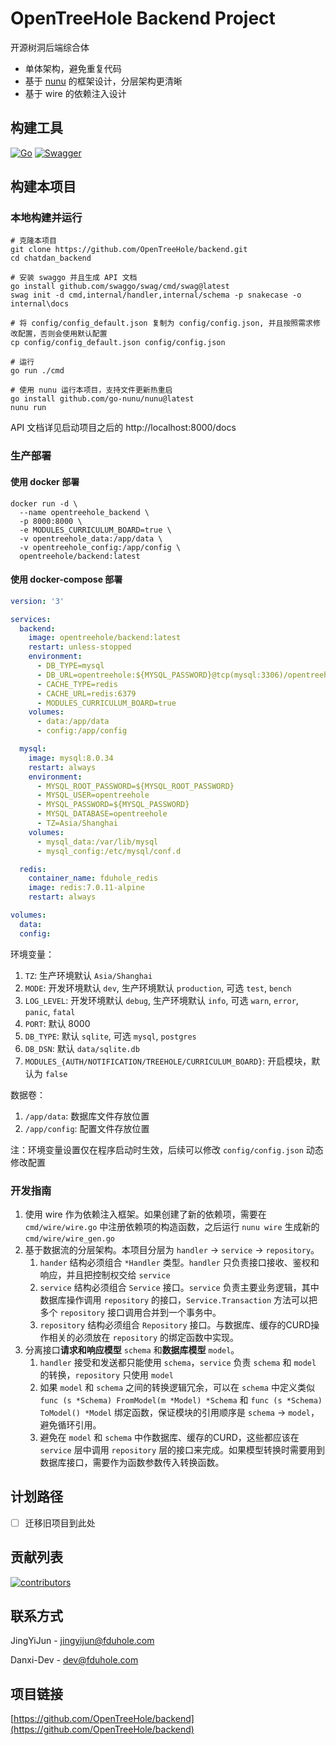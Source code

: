 # OpenTreeHole Backend Project

开源树洞后端综合体

- 单体架构，避免重复代码
- 基于 [nunu](https://github.com/go-nunu/nunu) 的框架设计，分层架构更清晰
- 基于 wire 的依赖注入设计

## 构建工具

[![Go][go.dev]][go-url]
[![Swagger][swagger.io]][swagger-url]

## 构建本项目

### 本地构建并运行

```shell
# 克隆本项目
git clone https://github.com/OpenTreeHole/backend.git
cd chatdan_backend

# 安装 swaggo 并且生成 API 文档
go install github.com/swaggo/swag/cmd/swag@latest
swag init -d cmd,internal/handler,internal/schema -p snakecase -o internal\docs

# 将 config/config_default.json 复制为 config/config.json, 并且按照需求修改配置，否则会使用默认配置
cp config/config_default.json config/config.json

# 运行
go run ./cmd

# 使用 nunu 运行本项目，支持文件更新热重启
go install github.com/go-nunu/nunu@latest
nunu run
```

API 文档详见启动项目之后的 http://localhost:8000/docs

### 生产部署

#### 使用 docker 部署

```shell
docker run -d \
  --name opentreehole_backend \
  -p 8000:8000 \
  -e MODULES_CURRICULUM_BOARD=true \
  -v opentreehole_data:/app/data \
  -v opentreehole_config:/app/config \
  opentreehole/backend:latest
```

#### 使用 docker-compose 部署

```yaml
version: '3'

services:
  backend:
    image: opentreehole/backend:latest
    restart: unless-stopped
    environment:
      - DB_TYPE=mysql
      - DB_URL=opentreehole:${MYSQL_PASSWORD}@tcp(mysql:3306)/opentreehole?parseTime=true&loc=Asia%2FShanghai
      - CACHE_TYPE=redis
      - CACHE_URL=redis:6379
      - MODULES_CURRICULUM_BOARD=true
    volumes:
      - data:/app/data
      - config:/app/config

  mysql:
    image: mysql:8.0.34
    restart: always
    environment:
      - MYSQL_ROOT_PASSWORD=${MYSQL_ROOT_PASSWORD}
      - MYSQL_USER=opentreehole
      - MYSQL_PASSWORD=${MYSQL_PASSWORD}
      - MYSQL_DATABASE=opentreehole
      - TZ=Asia/Shanghai
    volumes:
      - mysql_data:/var/lib/mysql
      - mysql_config:/etc/mysql/conf.d

  redis:
    container_name: fduhole_redis
    image: redis:7.0.11-alpine
    restart: always

volumes:
  data:
  config:
```

环境变量：

1. `TZ`: 生产环境默认 `Asia/Shanghai`
2. `MODE`: 开发环境默认 `dev`, 生产环境默认 `production`, 可选 `test`, `bench`
3. `LOG_LEVEL`: 开发环境默认 `debug`, 生产环境默认 `info`, 可选 `warn`, `error`, `panic`, `fatal`
4. `PORT`: 默认 8000
5. `DB_TYPE`: 默认 `sqlite`, 可选 `mysql`, `postgres`
6. `DB_DSN`: 默认 `data/sqlite.db`
7. `MODULES_{AUTH/NOTIFICATION/TREEHOLE/CURRICULUM_BOARD}`: 开启模块，默认为 `false`

数据卷：

1. `/app/data`: 数据库文件存放位置
2. `/app/config`: 配置文件存放位置

注：环境变量设置仅在程序启动时生效，后续可以修改 `config/config.json` 动态修改配置

### 开发指南

1. 使用 wire 作为依赖注入框架。如果创建了新的依赖项，需要在 `cmd/wire/wire.go` 中注册依赖项的构造函数，之后运行 `nunu wire`
   生成新的 `cmd/wire/wire_gen.go`
2. 基于数据流的分层架构。本项目分层为 `handler` -> `service` -> `repository`。
    1. `hander` 结构必须组合 `*Handler` 类型。`handler` 只负责接口接收、鉴权和响应，并且把控制权交给 `service`
    2. `service` 结构必须组合 `Service` 接口。`service` 负责主要业务逻辑，其中数据库操作调用 `repository`
       的接口，`Service.Transaction` 方法可以把多个 `repository` 接口调用合并到一个事务中。
    3. `repository` 结构必须组合 `Repository` 接口。与数据库、缓存的CURD操作相关的必须放在 `repository` 的绑定函数中实现。
3. 分离接口**请求和响应模型** `schema` 和**数据库模型** `model`。
    1. `handler` 接受和发送都只能使用 `schema`，`service` 负责 `schema` 和 `model` 的转换，`repository` 只使用 `model`
    2. 如果 `model` 和 `schema` 之间的转换逻辑冗余，可以在 `schema`
       中定义类似 `func (s *Schema) FromModel(m *Model) *Schema` 和 `func (s *Schema) ToModel() *Model`
       绑定函数，保证模块的引用顺序是 `schema` -> `model`，避免循环引用。
    3. 避免在 `model` 和 `schema` 中作数据库、缓存的CURD，这些都应该在 `service` 层中调用 `repository`
       层的接口来完成。如果模型转换时需要用到数据库接口，需要作为函数参数传入转换函数。

## 计划路径

- [ ] 迁移旧项目到此处

## 贡献列表

<a href="https://github.com/OpenTreeHole/backend/graphs/contributors">
  <img src="https://contrib.rocks/image?repo=OpenTreeHole/backend"  alt="contributors"/>
</a>

## 联系方式

JingYiJun - jingyijun@fduhole.com

Danxi-Dev - dev@fduhole.com

## 项目链接

[https://github.com/OpenTreeHole/backend](https://github.com/OpenTreeHole/backend)

[//]: # (https://www.markdownguide.org/basic-syntax/#reference-style-links)

[contributors-shield]: https://img.shields.io/github/contributors/OpenTreeHole/backend.svg?style=for-the-badge

[contributors-url]: https://github.com/OpenTreeHole/backend/graphs/contributors

[forks-shield]: https://img.shields.io/github/forks/OpenTreeHole/backend.svg?style=for-the-badge

[forks-url]: https://github.com/OpenTreeHole/backend/network/members

[stars-shield]: https://img.shields.io/github/stars/OpenTreeHole/backend.svg?style=for-the-badge

[stars-url]: https://github.com/OpenTreeHole/backend/stargazers

[issues-shield]: https://img.shields.io/github/issues/OpenTreeHole/backend.svg?style=for-the-badge

[issues-url]: https://github.com/OpenTreeHole/backend/issues

[license-shield]: https://img.shields.io/github/license/OpenTreeHole/backend.svg?style=for-the-badge

[license-url]: https://github.com/OpenTreeHole/backend/blob/main/LICENSE

[go.dev]: https://img.shields.io/badge/go-%2300ADD8.svg?style=for-the-badge&logo=go&logoColor=white

[go-url]: https://go.dev

[swagger.io]: https://img.shields.io/badge/-Swagger-%23Clojure?style=for-the-badge&logo=swagger&logoColor=white

[swagger-url]: https://swagger.io